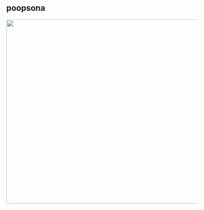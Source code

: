 ## poopsona

 
<p align="center">
  <img width="600" height="485" src="https://i.ibb.co/FqPfCKt/New-Project-3-1-1.png">
</p>
